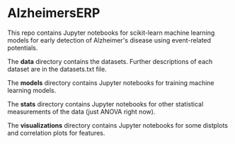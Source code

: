 # AlzheimersERP
This repo contains Jupyter notebooks for scikit-learn machine learning models for early detection of Alzheimer's disease using event-related potentials.

The **data** directory contains the datasets.  Further descriptions of each dataset are in the datasets.txt file. 

The **models** directory contains Jupyter notebooks for training machine learning models.

The **stats** directory contains Jupyter notebooks for other statistical measurements of the data (just ANOVA right now).

The **visualizations** directory contains Jupyter notebooks for some distplots and correlation plots for features.
